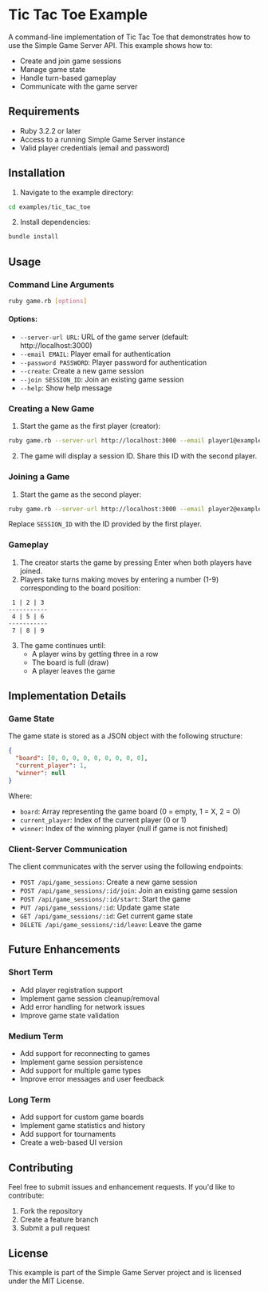 # Tic Tac Toe Example

A command-line implementation of Tic Tac Toe that demonstrates how to use the Simple Game Server API. This example shows how to:
- Create and join game sessions
- Manage game state
- Handle turn-based gameplay
- Communicate with the game server

## Requirements

- Ruby 3.2.2 or later
- Access to a running Simple Game Server instance
- Valid player credentials (email and password)

## Installation

1. Navigate to the example directory:
```bash
cd examples/tic_tac_toe
```

2. Install dependencies:
```bash
bundle install
```

## Usage

### Command Line Arguments

```bash
ruby game.rb [options]
```

#### Options:
- `--server-url URL`: URL of the game server (default: http://localhost:3000)
- `--email EMAIL`: Player email for authentication
- `--password PASSWORD`: Player password for authentication
- `--create`: Create a new game session
- `--join SESSION_ID`: Join an existing game session
- `--help`: Show help message

### Creating a New Game

1. Start the game as the first player (creator):
```bash
ruby game.rb --server-url http://localhost:3000 --email player1@example.com --password password123 --create
```

2. The game will display a session ID. Share this ID with the second player.

### Joining a Game

1. Start the game as the second player:
```bash
ruby game.rb --server-url http://localhost:3000 --email player2@example.com --password password123 --join SESSION_ID
```

Replace `SESSION_ID` with the ID provided by the first player.

### Gameplay

1. The creator starts the game by pressing Enter when both players have joined.
2. Players take turns making moves by entering a number (1-9) corresponding to the board position:
```
 1 | 2 | 3
-----------
 4 | 5 | 6
-----------
 7 | 8 | 9
```
3. The game continues until:
   - A player wins by getting three in a row
   - The board is full (draw)
   - A player leaves the game

## Implementation Details

### Game State
The game state is stored as a JSON object with the following structure:
```json
{
  "board": [0, 0, 0, 0, 0, 0, 0, 0, 0],
  "current_player": 1,
  "winner": null
}
```
Where:
- `board`: Array representing the game board (0 = empty, 1 = X, 2 = O)
- `current_player`: Index of the current player (0 or 1)
- `winner`: Index of the winning player (null if game is not finished)

### Client-Server Communication

The client communicates with the server using the following endpoints:
- `POST /api/game_sessions`: Create a new game session
- `POST /api/game_sessions/:id/join`: Join an existing game session
- `POST /api/game_sessions/:id/start`: Start the game
- `PUT /api/game_sessions/:id`: Update game state
- `GET /api/game_sessions/:id`: Get current game state
- `DELETE /api/game_sessions/:id/leave`: Leave the game

## Future Enhancements

### Short Term
- Add player registration support
- Implement game session cleanup/removal
- Add error handling for network issues
- Improve game state validation

### Medium Term
- Add support for reconnecting to games
- Implement game session persistence
- Add support for multiple game types
- Improve error messages and user feedback

### Long Term
- Add support for custom game boards
- Implement game statistics and history
- Add support for tournaments
- Create a web-based UI version

## Contributing

Feel free to submit issues and enhancement requests. If you'd like to contribute:
1. Fork the repository
2. Create a feature branch
3. Submit a pull request

## License

This example is part of the Simple Game Server project and is licensed under the MIT License. 